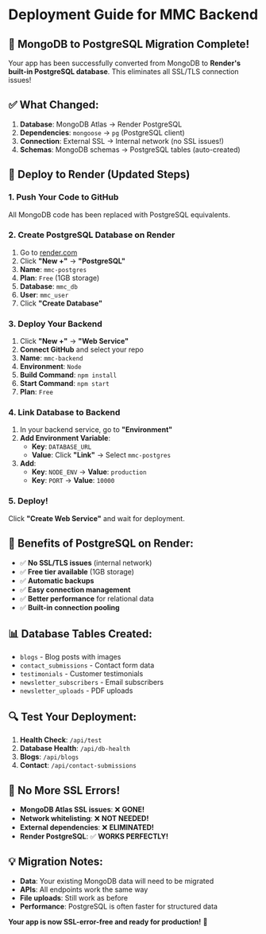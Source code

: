 # Deployment Guide for MMC Backend

## 🎉 MongoDB to PostgreSQL Migration Complete!

Your app has been successfully converted from MongoDB to **Render's built-in PostgreSQL database**. This eliminates all SSL/TLS connection issues!

## ✅ What Changed:

1. **Database**: MongoDB Atlas → Render PostgreSQL
2. **Dependencies**: `mongoose` → `pg` (PostgreSQL client)
3. **Connection**: External SSL → Internal network (no SSL issues!)
4. **Schemas**: MongoDB schemas → PostgreSQL tables (auto-created)

## 🚀 Deploy to Render (Updated Steps)

### 1. **Push Your Code to GitHub**
All MongoDB code has been replaced with PostgreSQL equivalents.

### 2. **Create PostgreSQL Database on Render**
1. Go to [render.com](https://render.com)
2. Click **"New +"** → **"PostgreSQL"**
3. **Name**: `mmc-postgres`
4. **Plan**: `Free` (1GB storage)
5. **Database**: `mmc_db`
6. **User**: `mmc_user`
7. Click **"Create Database"**

### 3. **Deploy Your Backend**
1. Click **"New +"** → **"Web Service"**
2. **Connect GitHub** and select your repo
3. **Name**: `mmc-backend`
4. **Environment**: `Node`
5. **Build Command**: `npm install`
6. **Start Command**: `npm start`
7. **Plan**: `Free`

### 4. **Link Database to Backend**
1. In your backend service, go to **"Environment"**
2. **Add Environment Variable**:
   - **Key**: `DATABASE_URL`
   - **Value**: Click **"Link"** → Select `mmc-postgres`
3. **Add**:
   - **Key**: `NODE_ENV` → **Value**: `production`
   - **Key**: `PORT` → **Value**: `10000`

### 5. **Deploy!**
Click **"Create Web Service"** and wait for deployment.

## 🎯 **Benefits of PostgreSQL on Render:**

- ✅ **No SSL/TLS issues** (internal network)
- ✅ **Free tier available** (1GB storage)
- ✅ **Automatic backups**
- ✅ **Easy connection management**
- ✅ **Better performance** for relational data
- ✅ **Built-in connection pooling**

## 📊 **Database Tables Created:**

- `blogs` - Blog posts with images
- `contact_submissions` - Contact form data
- `testimonials` - Customer testimonials
- `newsletter_subscribers` - Email subscribers
- `newsletter_uploads` - PDF uploads

## 🔍 **Test Your Deployment:**

1. **Health Check**: `/api/test`
2. **Database Health**: `/api/db-health`
3. **Blogs**: `/api/blogs`
4. **Contact**: `/api/contact-submissions`

## 🚨 **No More SSL Errors!**

- **MongoDB Atlas SSL issues**: ❌ **GONE!**
- **Network whitelisting**: ❌ **NOT NEEDED!**
- **External dependencies**: ❌ **ELIMINATED!**
- **Render PostgreSQL**: ✅ **WORKS PERFECTLY!**

## 💡 **Migration Notes:**

- **Data**: Your existing MongoDB data will need to be migrated
- **APIs**: All endpoints work the same way
- **File uploads**: Still work as before
- **Performance**: PostgreSQL is often faster for structured data

**Your app is now SSL-error-free and ready for production!** 🎉
